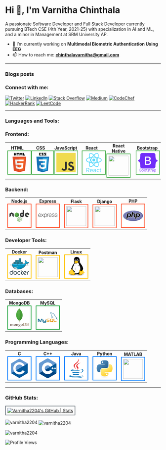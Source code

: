 <!--## Usage Policy 📄

Please **do not copy the code directly from this repository**. Instead, fork this repository or clone it if you want to use or modify the code. Respecting this policy helps ensure proper attribution and version control. Thank you!

By using the code in this repository, you agree to these terms.

## Why Fork or Clone?

Forking or cloning the repository allows you to:
- Get the latest updates.
- Keep your changes separate and organized.
- Contribute back to the original project.

You can follow the below steps:
- Fork the repository: Click on the "Fork" button at the top-right and star the repo.
- Clone the repository: Use the following command:
   git clone https://github.com/your-username/your-repo-name.git
- Start working on your fork
- If you've made improvements or fixes in your fork that you want to share with the original project, you can commit the changes and create a pull request.

-->

# Hi 👋, I'm Varnitha Chinthala

A passionate Software Developer and Full Stack Developer currently pursuing BTech CSE (4th Year, 2021-25) with specialization in AI and ML, and a minor in Management at SRM University AP.

<!--
<p align="left"> <a href="https://twitter.com/varnitha04" target="blank"><img src="https://img.shields.io/twitter/follow/varnitha04?logo=twitter&style=for-the-badge" alt="varnitha04" /></a> </p>
-->

- 🔭 I’m currently working on **Multimodal Biometric Authentication Using EEG**
- 📫 How to reach me: **chinthalavarnitha@gmail.com**

---
### Blogs posts
<!-- BLOG-POST-LIST:START -->
<!-- BLOG-POST-LIST:END -->

### Connect with me:

[![Twitter](https://img.shields.io/twitter/follow/varnitha04?label=Follow&style=social)](https://twitter.com/varnitha04)
[![LinkedIn](https://img.shields.io/badge/-Varnitha%20Chinthala-blue?style=flat-square&logo=linkedin&logoColor=white&link=https://linkedin.com/in/varnitha%20chinthala)](https://linkedin.com/in/varnitha%20chinthala)
[![Stack Overflow](https://img.shields.io/badge/-VarnithaC-orange?style=flat-square&logo=stackoverflow&logoColor=white&link=https://stackoverflow.com/users/varnithac)](https://stackoverflow.com/users/varnithac)
[![Medium](https://img.shields.io/badge/-@chinthala%20varnitha-black?style=flat-square&logo=medium&logoColor=white&link=https://medium.com/@chinthalavarnitha)](https://medium.com/@chinthalavarnitha)
[![CodeChef](https://img.shields.io/badge/-AP21110011407-brown?style=flat-square&logo=codechef&logoColor=white&link=https://www.codechef.com/users/★ap21110011407)](https://www.codechef.com/users/★ap21110011407)
[![HackerRank](https://img.shields.io/badge/-AP21110011407-green?style=flat-square&logo=hackerrank&logoColor=white&link=https://www.hackerrank.com/ap21110011407)](https://www.hackerrank.com/ap21110011407)
[![LeetCode](https://img.shields.io/badge/-Varnitha86-yellow?style=flat-square&logo=leetcode&logoColor=white&link=https://www.leetcode.com/varnitha86)](https://www.leetcode.com/varnitha86)


---

### Languages and Tools:

### Frontend:
<center> <table> <tbody> <tr> <td align="center"> <span><strong>HTML</strong></span><br/> <img height="64px" width="64px" src="https://raw.githubusercontent.com/devicons/devicon/master/icons/html5/html5-original-wordmark.svg" style="border: 2px solid #4CAF50; padding: 5px;"> </td> <td align="center"> <span><strong>CSS</strong></span><br/> <img height="64px" width="64px" src="https://raw.githubusercontent.com/devicons/devicon/master/icons/css3/css3-original-wordmark.svg" style="border: 2px solid #4CAF50; padding: 5px;"> </td> <td align="center"> <span><strong>JavaScript</strong></span><br/> <img height="64px" width="64px" src="https://raw.githubusercontent.com/devicons/devicon/master/icons/javascript/javascript-original.svg" style="border: 2px solid #4CAF50; padding: 5px;"> </td> <td align="center"> <span><strong>React</strong></span><br/> <img height="64px" width="64px" src="https://raw.githubusercontent.com/devicons/devicon/master/icons/react/react-original-wordmark.svg" style="border: 2px solid #4CAF50; padding: 5px;"> </td> <td align="center"> <span><strong>React Native</strong></span><br/> <img height="64px" width="64px" src="https://reactnative.dev/img/header_logo.svg" style="border: 2px solid #4CAF50; padding: 5px;"> </td> <td align="center"> <span><strong>Bootstrap</strong></span><br/> <img height="64px" width="64px" src="https://raw.githubusercontent.com/devicons/devicon/master/icons/bootstrap/bootstrap-plain-wordmark.svg" style="border: 2px solid #4CAF50; padding: 5px;"> </td> </tr> </tbody> </table> </center>

### Backend:
<center> <table> <tbody> <tr> <td align="center"> <span><strong>Node.js</strong></span><br/> <img height="64px" width="64px" src="https://raw.githubusercontent.com/devicons/devicon/master/icons/nodejs/nodejs-original-wordmark.svg" style="border: 2px solid #FF5733; padding: 5px;"> </td> <td align="center"> <span><strong>Express</strong></span><br/> <img height="64px" width="64px" src="https://raw.githubusercontent.com/devicons/devicon/master/icons/express/express-original-wordmark.svg" style="border: 2px solid #FF5733; padding: 5px;"> </td> <td align="center"> <span><strong>Flask</strong></span><br/> <img height="64px" width="64px" src="https://www.vectorlogo.zone/logos/pocoo_flask/pocoo_flask-icon.svg" style="border: 2px solid #FF5733; padding: 5px;"> </td> <td align="center"> <span><strong>Django</strong></span><br/> <img height="64px" width="64px" src="https://cdn.worldvectorlogo.com/logos/django.svg" style="border: 2px solid #FF5733; padding: 5px;"> </td> <td align="center"> <span><strong>PHP</strong></span><br/> <img height="64px" width="64px" src="https://raw.githubusercontent.com/devicons/devicon/master/icons/php/php-original.svg" style="border: 2px solid #FF5733; padding: 5px;"> </td> </tr> </tbody> </table> </center>

### Developer Tools:
<center> <table> <tbody> <tr> <td align="center"> <span><strong>Docker</strong></span><br/> <img height="64px" width="64px" src="https://raw.githubusercontent.com/devicons/devicon/master/icons/docker/docker-original-wordmark.svg" style="border: 2px solid #FFC300; padding: 5px;"> </td> <td align="center"> <span><strong>Postman</strong></span><br/> <img height="64px" width="64px" src="https://www.vectorlogo.zone/logos/getpostman/getpostman-icon.svg" style="border: 2px solid #FFC300; padding: 5px;"> </td> <td align="center"> <span><strong>Linux</strong></span><br/> <img height="64px" width="64px" src="https://raw.githubusercontent.com/devicons/devicon/master/icons/linux/linux-original.svg" style="border: 2px solid #FFC300; padding: 5px;"> </td> </tr> </tbody> </table> </center>

### Databases:
<center> <table> <tbody> <tr> <td align="center"> <span><strong>MongoDB</strong></span><br/> <img height="64px" width="64px" src="https://raw.githubusercontent.com/devicons/devicon/master/icons/mongodb/mongodb-original-wordmark.svg" style="border: 2px solid #28A745; padding: 5px;"> </td> <td align="center"> <span><strong>MySQL</strong></span><br/> <img height="64px" width="64px" src="https://raw.githubusercontent.com/devicons/devicon/master/icons/mysql/mysql-original-wordmark.svg" style="border: 2px solid #28A745; padding: 5px;"> </td> </tr> </tbody> </table> </center>

### Programming Languages:
<center> <table> <tbody> <tr> <td align="center"> <span><strong>C</strong></span><br/> <img height="64px" width="64px" src="https://raw.githubusercontent.com/devicons/devicon/master/icons/c/c-original.svg" style="border: 2px solid #007BFF; padding: 5px;"> </td> <td align="center"> <span><strong>C++</strong></span><br/> <img height="64px" width="64px" src="https://raw.githubusercontent.com/devicons/devicon/master/icons/cplusplus/cplusplus-original.svg" style="border: 2px solid #007BFF; padding: 5px;"> </td> <td align="center"> <span><strong>Java</strong></span><br/> <img height="64px" width="64px" src="https://raw.githubusercontent.com/devicons/devicon/master/icons/java/java-original.svg" style="border: 2px solid #007BFF; padding: 5px;"> </td> <td align="center"> <span><strong>Python</strong></span><br/> <img height="64px" width="64px" src="https://raw.githubusercontent.com/devicons/devicon/master/icons/python/python-original.svg" style="border: 2px solid #007BFF; padding: 5px;"> </td> <td align="center"> <span><strong>MATLAB</strong></span><br/> <img height="64px" width="64px" src="https://upload.wikimedia.org/wikipedia/commons/2/21/Matlab_Logo.png" style="border: 2px solid #007BFF; padding: 5px;"> </td> </tr> </tbody> </table> </center>

---

### GitHub Stats:
<p align="left">
  <a href="https://quine.sh?utm_source=widgets&utm_campaign=Varnitha2204">
    <img src="https://stats.quine.sh/Varnitha2204/github?theme=dark" alt="Varnitha2204's GitHub | Stats" style="border: 2px solid #6C757D; padding: 5px;"/>
  </a>
</p>

<p><img align="left" src="https://github-readme-stats.vercel.app/api/top-langs?username=varnitha2204&show_icons=true&locale=en&layout=compact" alt="varnitha2204" /></p>

<p>&nbsp;<img align="center" src="https://github-readme-stats.vercel.app/api?username=varnitha2204&show_icons=true&locale=en" alt="varnitha2204" /></p>

<p><img align="center" src="https://github-readme-streak-stats.herokuapp.com/?user=varnitha2204&" alt="varnitha2204" /></p>


![Profile Views](https://komarev.com/ghpvc/?username=varnitha2204&color=blueviolet)

